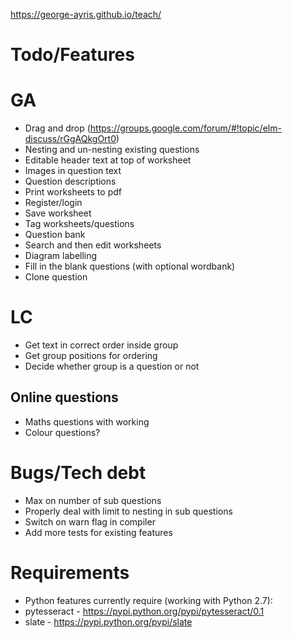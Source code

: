 https://george-ayris.github.io/teach/

# Todo/Features
# GA
- Drag and drop (https://groups.google.com/forum/#!topic/elm-discuss/rGgAQkgOrt0)
- Nesting and un-nesting existing questions
- Editable header text at top of worksheet
- Images in question text
- Question descriptions
- Print worksheets to pdf
- Register/login
- Save worksheet
- Tag worksheets/questions
- Question bank
- Search and then edit worksheets
- Diagram labelling
- Fill in the blank questions (with optional wordbank)
- Clone question

# LC
- Get text in correct order inside group
- Get group positions for ordering
- Decide whether group is a question or not

## Online questions
- Maths questions with working
- Colour questions?

# Bugs/Tech debt
- Max on number of sub questions
- Properly deal with limit to nesting in sub questions
- Switch on warn flag in compiler  
- Add more tests for existing features

# Requirements  
- Python features currently require (working with Python 2.7):
- pytesseract - https://pypi.python.org/pypi/pytesseract/0.1
- slate - https://pypi.python.org/pypi/slate
